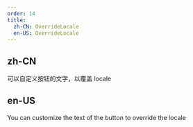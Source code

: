 ```yaml
---
order: 14
title:
  zh-CN: OverrideLocale
  en-US: OverrideLocale
---
```


## zh-CN

可以自定义按钮的文字，以覆盖 locale

## en-US

You can customize the text of the button to override the locale

